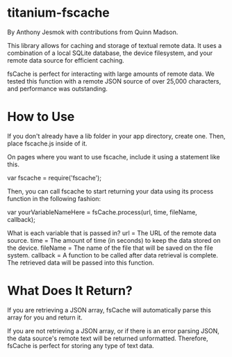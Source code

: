 titanium-fscache
================
By Anthony Jesmok with contributions from Quinn Madson.

This library allows for caching and storage of textual remote data. It uses a combination of a local SQLite database, the device filesystem, and your remote data source for efficient caching.

fsCache is perfect for interacting with large amounts of remote data. We tested this function with a remote JSON source of over 25,000 characters, and performance was outstanding.

How to Use
================
If you don't already have a lib folder in your app directory, create one. Then, place fscache.js inside of it.

On pages where you want to use fscache, include it using a statement like this.

var fscache = require('fscache');

Then, you can call fscache to start returning your data using its process function in the following fashion:

var yourVariableNameHere = fsCache.process(url, time, fileName, callback);

What is each variable that is passed in?
url = The URL of the remote data source.
time = The amount of time (in seconds) to keep the data stored on the device.
fileName = The name of the file that will be saved on the file system.
callback = A function to be called after data retrieval is complete. The retrieved data will be passed into this function.

What Does It Return?
================
If you are retrieving a JSON array, fsCache will automatically parse this array for you and return it.

If you are not retrieving a JSON array, or if there is an error parsing JSON, the data source's remote text will be returned unformatted. Therefore, fsCache is perfect for storing any type of text data.